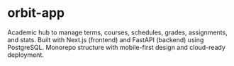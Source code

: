 # orbit-app
Academic hub to manage terms, courses, schedules, grades, assignments, and stats. Built with Next.js (frontend) and FastAPI (backend) using PostgreSQL. Monorepo structure with mobile-first design and cloud-ready deployment.

